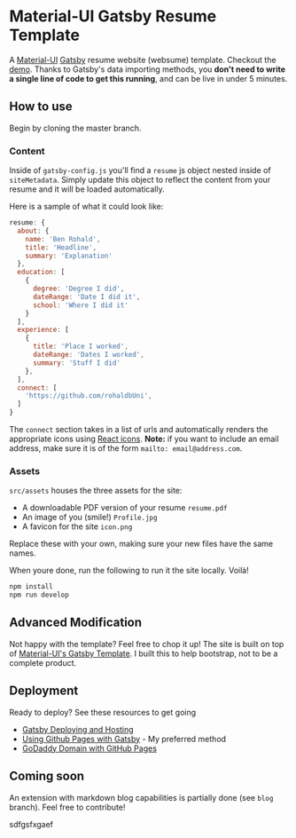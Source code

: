# Material-UI Gatsby Resume Template

A [Material-UI](https://material-ui.com/) [Gatsby](https://www.gatsbyjs.org) resume website (websume) template. Checkout the [demo](https://www.benrohald.com). Thanks to Gatsby's data importing methods, you **don't need to write a single line of code to get this running**, and can be live in under 5 minutes. 

## How to use

Begin by cloning the master branch.

### Content

Inside of `gatsby-config.js` you'll find a `resume` js object nested inside of `siteMetadata`. Simply update this object to reflect the content from your resume and it will be loaded automatically.

Here is a sample of what it could look like:
```js
resume: {
  about: {
    name: 'Ben Rohald',
    title: 'Headline',
    summary: 'Explanation'
  },
  education: [
    {
      degree: 'Degree I did',
      dateRange: 'Date I did it',
      school: 'Where I did it'
    }
  ],
  experience: [
    {
      title: 'Place I worked',
      dateRange: 'Dates I worked',
      summary: 'Stuff I did'
    },
  ],
  connect: [
    'https://github.com/rohaldbUni',
  ]
}
```

The `connect` section takes in a list of urls and automatically renders the appropriate icons using [React icons](https://github.com/react-icons/react-icons). **Note:** if you want to include an email address, make sure it is of the form `mailto: email@address.com`.

### Assets

`src/assets` houses the three assets for the site:
- A downloadable PDF version of your resume `resume.pdf`
- An image of you (smile!) `Profile.jpg`
- A favicon for the site `icon.png`

Replace these with your own, making sure your new files have the same names.

When youre done, run the following to run it the site locally. Voilà! 

```sh
npm install
npm run develop
```

## Advanced Modification

Not happy with the template? Feel free to chop it up! The site is built on top of [Material-UI's Gatsby Template](https://github.com/mui-org/material-ui/tree/master/examples/gatsby). I built this to help bootstrap, not to be a complete product.


## Deployment

Ready to deploy? See these resources to get going
- [Gatsby Deploying and Hosting](https://www.gatsbyjs.org/docs/deploying-and-hosting/)
- [Using Github Pages with Gatsby](https://www.gatsbyjs.org/docs/how-gatsby-works-with-github-pages/) - My preferred method
- [GoDaddy Domain with GitHub Pages
](https://medium.com/@JinnaBalu/godaddy-domain-with-github-pages-62aed906d4ef)

## Coming soon

An extension with markdown blog capabilities is partially done (see `blog` branch). Feel free to contribute!

sdfgsfxgaef
